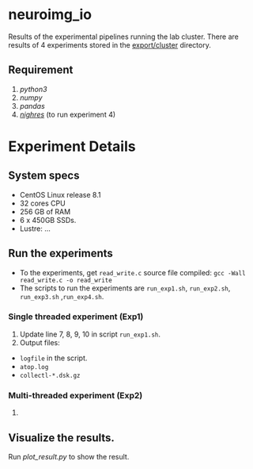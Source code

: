# neuroimg_io
Results of the experimental pipelines running the lab cluster.
There are results of 4 experiments stored in the [export/cluster](export/cluster/) directory.
    
## Requirement
1. *python3*
2. *numpy*
3. *pandas*
4. [*nighres*](https://nighres.readthedocs.io/en/latest/) (to run experiment 4)

# Experiment Details
## System specs
- CentOS Linux release 8.1
- 32 cores CPU
- 256 GB of RAM
- 6 x 450GB SSDs.
- Lustre: ...

## Run the experiments
- To the experiments, get `read_write.c` source file compiled: `gcc -Wall read_write.c -o read_write`
- The scripts to run the experiments are `run_exp1.sh`, `run_exp2.sh`, `run_exp3.sh` ,`run_exp4.sh`.

### Single threaded experiment (Exp1)
1. Update line 7, 8, 9, 10 in script `run_exp1.sh`.
2. Output files:
- `logfile` in the script.
- `atop.log`
- `collectl-*.dsk.gz`

### Multi-threaded experiment (Exp2)
1. 

## Visualize the results.
Run *plot_result.py* to show the result.
